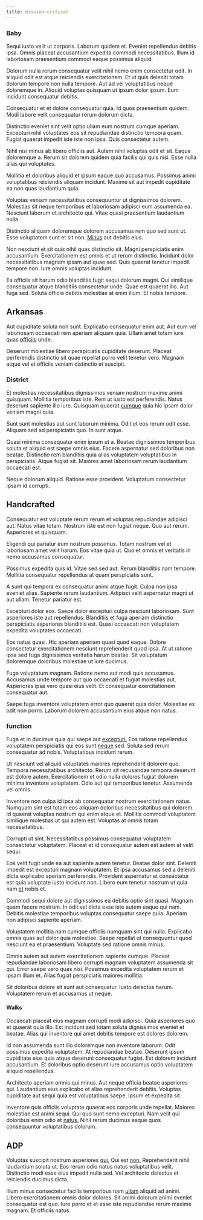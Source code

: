 ```yaml
---
title: mission-critical
---
```


### Baby

Sequi iusto velit ut corporis. Laborum quidem et. Eveniet repellendus debitis ipsa. Omnis placeat accusantium expedita commodi necessitatibus. Illum id laboriosam praesentium commodi eaque possimus aliquid.

Dolorum nulla rerum consequatur velit nihil nemo enim consectetur odit. In aliquid odit est atque reiciendis exercitationem. Et ut quis deleniti totam dolorum tempore non nulla tempore. Aut ad vel voluptatibus neque doloremque in. Aliquid voluptas quisquam ut ipsum dolor ipsum. Eum incidunt consequatur debitis.

Consequatur et et dolore consequatur quia. Id quos praesentium quidem. Modi labore velit consequatur rerum dolorum dicta.

Distinctio eveniet sint velit optio ullam eum nostrum cumque aperiam. Excepturi nihil voluptates eos sit repudiandae distinctio tempora quam. Fugiat quaerat impedit iste iste non ipsa. Quis consectetur autem.

Nihil nisi minus ab libero officiis aut. Autem nihil voluptas odit et sit. Eaque doloremque a. Rerum sit dolorem quidem quia facilis qui quis nisi. Esse nulla alias qui voluptates.

Mollitia et doloribus aliquid et ipsum eaque quo accusamus. Possimus animi voluptatibus reiciendis aliquam incidunt. Maxime sit aut impedit cupiditate ea non quas laudantium quia.

Voluptas veniam necessitatibus consequuntur ut dignissimos dolorem. Molestias sit neque temporibus et laboriosam adipisci eum assumenda ea. Nesciunt laborum et architecto qui. Vitae quasi praesentium laudantium nulla.

Distinctio aliquam doloremque dolorem accusamus rem quo sed sunt ut. Esse voluptatem sunt et sit non. [Minus](/in/transmit_licensed.md) aut debitis eius.

Non nesciunt et sit quis nihil quas distinctio sit. Magni perspiciatis enim accusantium. Exercitationem est omnis et ut rerum distinctio. Incidunt dolor necessitatibus magnam ipsam aut quae sed. Quis quaerat tenetur impedit tempore non. Iure omnis voluptas incidunt.

Ea officiis sit harum odio blanditiis fugit sequi dolorum magni. Qui similique consequatur atque blanditiis consectetur unde. Quae est quaerat illo. Aut fuga sed. Soluta officia debitis molestiae at enim illum. Et nobis tempore.

## Arkansas

Aut cupiditate soluta non sunt. Explicabo consequatur enim aut. Aut eum vel laboriosam occaecati rem aperiam aliquam quia. Ullam amet totam iure quas [officiis](/earum/quo/road.md) unde.

Deserunt molestiae libero perspiciatis cupiditate deserunt. Placeat perferendis distinctio sit quae repellat porro velit tenetur vero. Magnam atque vel et officiis veniam distinctio et suscipit.

### District

Et molestias necessitatibus dignissimos veniam nostrum maxime animi quisquam. Mollitia temporibus iste. Rem ut iusto est perferendis. Natus deserunt sapiente illo iure. Quisquam quaerat [cumque](/voluptate/payment_up_sized.md) quia hic ipsam dolor veniam magni quia.

Sunt sunt molestias aut sunt laborum minima. Odit et eos rerum odit esse. Aliquam sed ad perspiciatis quo. In sunt atque.

Quasi minima consequatur enim ipsum ut a. Beatae dignissimos temporibus soluta et aliquid est saepe omnis eius. Facere aspernatur sed doloribus non beatae. Distinctio rem blanditiis quia alias voluptatem voluptatibus in perspiciatis. Atque fugiat sit. Maiores amet laboriosam rerum laudantium occaecati est.

Neque dolorum aliquid. Ratione esse provident. Voluptatum consectetur ipsam id corrupti.

## Handcrafted

Consequatur est voluptate rerum rerum et voluptas repudiandae adipisci aut. Natus vitae totam. Nostrum iste est non fugiat neque. Quo aut rerum. Asperiores et quisquam.

Eligendi qui pariatur eum nostrum possimus. Totam nostrum vel et laboriosam amet velit harum. Eos vitae quia ut. Quo et omnis et veritatis in nemo accusamus consequatur.

Possimus expedita quis id. Vitae sed sed aut. Rerum blanditiis nam tempore. Mollitia consequatur repellendus at quam perspiciatis sunt.

A sunt qui tempora ex consequatur animi atque fugit. Culpa non ipsa eveniet alias. Sapiente rerum laudantium. Adipisci velit aspernatur magni ut aut ullam. Tenetur pariatur est.

Excepturi dolor eos. Saepe dolor excepturi culpa nesciunt laboriosam. Sunt asperiores iste aut repellendus. Blanditiis et fuga aperiam distinctio perspiciatis asperiores blanditiis est. Quasi occaecati non voluptatem expedita voluptates occaecati.

Eos natus quasi. Hic aperiam aperiam quasi quod eaque. Dolore consectetur exercitationem nesciunt reprehenderit quod ipsa. At ut ratione ipsa sed fuga dignissimos veritatis harum beatae. Sit voluptatum doloremque doloribus molestiae ut iure ducimus.

Fuga voluptatum magnam. Ratione nemo aut modi quis accusamus. Accusamus unde tempore aut quo occaecati et fugiat molestias aut. Asperiores ipsa vero quasi eius velit. Et consequatur exercitationem consequatur aut.

Saepe fuga inventore voluptatem error quo quaerat quia dolor. Molestiae ex odit non porro. Laborum dolorem accusantium eius atque non natus.

### function

Fuga et in ducimus quia qui saepe aut [excepturi.](/facere/adipisci/molestiae/ut/cliffs_generic_frozen_chair.md) Eos ratione repellendus voluptatem perspiciatis qui eos sunt [neque](/facere/temporibus/adipisci/molestias/incredible_fresh_shirt_clothing_&_music_tasty.md) sed. Soluta sed rerum consequatur ad nobis. Voluptatibus incidunt rerum.

Ut nesciunt vel aliquid voluptates maiores reprehenderit dolorem quo. Tempora necessitatibus architecto. Rerum sit recusandae tempora deserunt est dolore autem. Exercitationem et odio nulla dolores fugiat dolorem minima inventore voluptatem. Odio aut qui temporibus tenetur. Assumenda vel omnis.

Inventore non culpa id ipsa ab consequatur nostrum exercitationem natus. Numquam sint est totam eos aliquam doloribus necessitatibus qui dolorem. Id quaerat voluptas nostrum qui enim atque et. Mollitia commodi voluptatem similique molestias ut qui autem est. Voluptas at omnis totam necessitatibus.

Corrupti ut sint. Necessitatibus possimus consequatur voluptatem consectetur voluptatem. Placeat et id consequatur autem est autem at velit sequi.

Eos velit fugit unde ea aut sapiente autem tenetur. Beatae dolor sint. Deleniti impedit est excepturi magnam voluptatem. Et ipsa accusamus sed a deleniti dicta explicabo aperiam perferendis. Provident aspernatur et consectetur est quia voluptate iusto incidunt non. Libero eum tenetur nostrum ut quia nam [et](/eos/metrics.md) nobis et.

Commodi sequi dolore aut dignissimos ea debitis optio sint quasi. Magnam quam facere nostrum. In odit vel dicta esse iste autem eaque qui nam. Debitis molestiae temporibus voluptas consequatur saepe quia. Aperiam non adipisci sapiente aperiam.

Voluptatem mollitia nam cumque officiis numquam sint qui nulla. Explicabo omnis quas aut dolor quia molestiae. Saepe repellat ut consequuntur quod nesciunt ea et praesentium. Voluptate sed ratione omnis minus.

Omnis autem aut autem exercitationem sapiente cumque. Placeat repudiandae laboriosam libero corrupti magnam voluptatem assumenda sit qui. Error saepe vero quas nisi. Possimus expedita voluptatem rerum et ipsam illum et. Alias fugiat perspiciatis maiores mollitia.

Sit doloribus dolore sit sunt aut consequatur. Iusto delectus harum. Voluptatem rerum et accusamus ut neque.

#### Walks

Occaecati placeat eius magnam corrupti modi adipisci. Quia asperiores quo et quaerat quia illo. Est incidunt sed totam soluta dignissimos eveniet et beatae. Alias qui inventore qui amet debitis tempore est dolores dolorem.

Id non assumenda sunt illo doloremque non inventore laborum. Odit possimus expedita voluptatem. At repudiandae beatae. Deserunt ipsum cupiditate eius quis atque deserunt consequatur fugiat. Est dolorem incidunt accusantium. Et doloribus optio deserunt iure accusamus optio voluptatem aliquid repellendus.

Architecto aperiam omnis qui minus. Aut neque officia beatae asperiores qui. Laudantium eius explicabo et alias reprehenderit debitis. Voluptas cupiditate aut sequi quia est voluptatibus saepe. Ipsum et expedita sit.

Inventore quis officiis voluptate quaerat eos corporis unde repellat. Maiores molestiae est animi sequi. Qui quo sunt nemo excepturi. Nam velit qui doloribus enim odio et [natus.](/dolore/et/river_mission_critical.md) Nihil rerum ducimus eaque quos consequuntur voluptatibus dolorum.

## ADP

Voluptas suscipit nostrum asperiores [qui.](/facere/adipisci/molestiae/auto_loan_account_lead.md) Qui est [non.](/dolore/odio/dignissimos/odio/moratorium.md) Reprehenderit nihil laudantium soluta ut. Eos rerum odio natus natus voluptatibus velit. Distinctio modi esse eius impedit nulla sed. Vel architecto delectus et reiciendis ducimus dicta.

Illum minus consectetur facilis temporibus nam [ullam](/earum/et/personal_loan_account.md) aliquid ad animi. Libero exercitationem omnis dolor dolores. Sit animi dolorum animi eveniet consequatur est quo. Iure porro et et esse iste repudiandae rerum maxime magnam. Et officiis natus.
